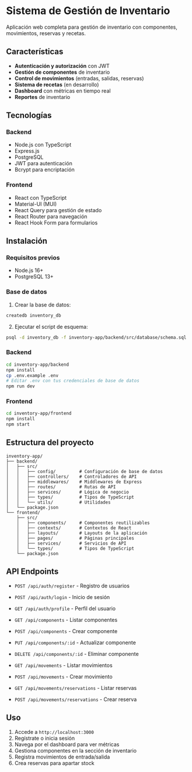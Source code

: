 # Sistema de Gestión de Inventario

Aplicación web completa para gestión de inventario con componentes, movimientos, reservas y recetas.

## Características

- **Autenticación y autorización** con JWT
- **Gestión de componentes** de inventario
- **Control de movimientos** (entradas, salidas, reservas)
- **Sistema de recetas** (en desarrollo)
- **Dashboard** con métricas en tiempo real
- **Reportes** de inventario

## Tecnologías

### Backend
- Node.js con TypeScript
- Express.js
- PostgreSQL
- JWT para autenticación
- Bcrypt para encriptación

### Frontend
- React con TypeScript
- Material-UI (MUI)
- React Query para gestión de estado
- React Router para navegación
- React Hook Form para formularios

## Instalación

### Requisitos previos
- Node.js 16+
- PostgreSQL 13+

### Base de datos

1. Crear la base de datos:
```bash
createdb inventory_db
```

2. Ejecutar el script de esquema:
```bash
psql -d inventory_db -f inventory-app/backend/src/database/schema.sql
```

### Backend

```bash
cd inventory-app/backend
npm install
cp .env.example .env
# Editar .env con tus credenciales de base de datos
npm run dev
```

### Frontend

```bash
cd inventory-app/frontend
npm install
npm start
```

## Estructura del proyecto

```
inventory-app/
├── backend/
│   ├── src/
│   │   ├── config/         # Configuración de base de datos
│   │   ├── controllers/    # Controladores de API
│   │   ├── middlewares/    # Middlewares de Express
│   │   ├── routes/         # Rutas de API
│   │   ├── services/       # Lógica de negocio
│   │   ├── types/          # Tipos de TypeScript
│   │   └── utils/          # Utilidades
│   └── package.json
└── frontend/
    ├── src/
    │   ├── components/     # Componentes reutilizables
    │   ├── contexts/       # Contextos de React
    │   ├── layouts/        # Layouts de la aplicación
    │   ├── pages/          # Páginas principales
    │   ├── services/       # Servicios de API
    │   └── types/          # Tipos de TypeScript
    └── package.json
```

## API Endpoints

- `POST /api/auth/register` - Registro de usuarios
- `POST /api/auth/login` - Inicio de sesión
- `GET /api/auth/profile` - Perfil del usuario

- `GET /api/components` - Listar componentes
- `POST /api/components` - Crear componente
- `PUT /api/components/:id` - Actualizar componente
- `DELETE /api/components/:id` - Eliminar componente

- `GET /api/movements` - Listar movimientos
- `POST /api/movements` - Crear movimiento
- `GET /api/movements/reservations` - Listar reservas
- `POST /api/movements/reservations` - Crear reserva

## Uso

1. Accede a `http://localhost:3000`
2. Regístrate o inicia sesión
3. Navega por el dashboard para ver métricas
4. Gestiona componentes en la sección de inventario
5. Registra movimientos de entrada/salida
6. Crea reservas para apartar stock